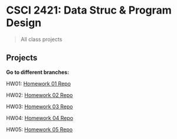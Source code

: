 # CSCI 2421: Data Struc & Program Design

> All class projects

## Projects

**Go to different branches:**

HW01: [Homework 01 Repo](https://github.com/prinnpy/data_structure/tree/HW01)

HW02: [Homework 02 Repo](https://github.com/prinnpy/data_structure/tree/HW02)

HW03: [Homework 03 Repo](https://github.com/prinnpy/data_structure/tree/HW03)

HW04: [Homework 04 Repo](https://github.com/prinnpy/data_structure/tree/HW04)

HW05: [Homework 05 Repo](https://github.com/prinnpy/data_structure/tree/HW05)

